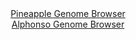 <div id="Pineapple_Genome_Browser" align="center">
  <a href="https://igv.org/app/?sessionURL=blob:zZNdb9owFIb_i6VWm2QSJwFCIlVTCvSDlrLCgK5VFTmOE0wTO9gGCoj_Phdt2s0qlYtNkyzZPjr2ec_rxzuwolIxwUEIXMtpWI4DIFAzsR7hsiroHS6pAmGGC0UhkDSjknJCQbgDGVYaj4e35uRM60qFts10VSsxz4WlPAuXeCs4XiuLiNJui6LAiZBYC6nsc4lXwmb5qramCa4qy9T2rIadYo1tXFQzwZWwK8rzeG3ui3.F4pxyUdK4XBaaHQTERo_RmFoZ_hJNRxEhVKkburlOz6Kb62jidcePl83243hwNR03p6cjlnOsl5Ke9U7c8xP3Yn5l5rzfGTmB7rGbTZ8szt1hNii6J17ntPtaMUnVmeM7La_ecr03exhP6ev_1LkZ7Mjuh3JNdGsyaG1JbzHJ5vOcYT96GJDB_R_7dsEegkKQpaEBkJn0QwdBDzVhw23W3pZOCyIUGHekYCB8eoZAS0xeTPrTDuhNZZgBii6WB3wgEDKlEoS1ACHfCQK3UffrKAicPdyBpSz.nrUX42HgIzdy3WacsUIboNNY8UpZmHNrRTIr3x7pJco7bDxf3OvhwoseSvR92nv96r0sfJ.84yUEpvTh.UyjH1H0T6j7iBBLJ8eitkzo_PIlGVbdzHy1Qf_bw2zTG7Xv5LxK..8adJw5mZAl1ibfRMz2J28rLBnm2gRWTLGEFUxvpsZHsQahY_4ygoCIQhgOgcyTTwgi6DTQ5994evvn_Q8-">Pineapple Genome Browser</a>
</div>
<div id="Alphonso_Genome_Browser" align="center">
  <a href="https://igv.org/app/?sessionURL=blob:zZRdb5swFIb_i6VWm0T4DKEgRRNt0zVN22jJaLpUFToQA.6MzWxDmkT57_OqTbvppOZi0yQu8JHB7_vwiB3qsJCEMxQh13R803GQgWTF13OoG4pvocYSRQVQiQ0kcIEFZjlG0Q4VIBUks2v9ZKVUIyPLIqrp1cBKbkrPhBq2nMFamjmvrTNOKWRcgOJCWqcCOm6RsuutcQZNY.qzPdO3VqDAAtpUnEluNZiV6Vq_L_01SkvMeI3TuqWKvARIdR6dcWUW8CFezOM8x1JO8Ga8GsaTcXznjZLlx8HZMpleLpLB4nhOSgaqFXg4Kba0vFiMZqMsu72sp3dB5mYTEV.fro.88.PRc0MElkMncE68_onreBoMYSv8_D911hc5sPeRe_o0BnJZzr3K234Kk8_LpQjwl2p81d682ryP9gaiPG.1CSivRBA5tuHZA8N3B70ft86JYduh5iM4QdHDo4GUgPyr3v6wQ2rTaF.QxN_aF3UMxMUKCxT1QtsOnDB0_X7Qt8PQ2Rs71Ar69.BeJLMwsN3YdQdpQajSMq9SyRppAmNmlxdmuT2Q5nxZM__6_Mi9wMvk7r7szoGW92UC02oT_4GmgfThL59QV31Lpn9i3luCmCo7VLcbjWZEr56eN20Sw81cL7snOydS_1NmfPwqIl8XPgxPwUUNSu_XE7386VwHggBTetARSTJCidosNEm.RpHjelpdlHPKtYtIlNk727ANx7ff_1bU2z_uvwM-">Alphonso Genome Browser</a>
</div>


